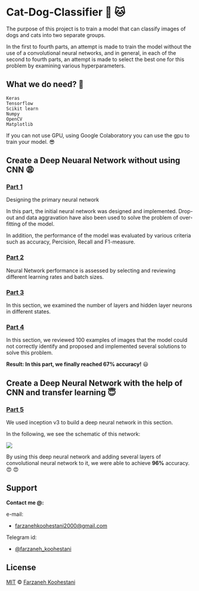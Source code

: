 # Cat-Dog-Classifier :dog: :cat:

The purpose of this project is to train a model that can classify images of dogs and cats into two separate groups.

In the first to fourth parts, an attempt is made to train the model without the use of a convolutional neural networks, and in general, in each of the second to fourth parts, an attempt is made to select the best one for this problem by examining various hyperparameters.

## What we do need? :bell:

```
Keras
Tensorflow
Scikit learn
Numpy
OpenCV
Matplotlib
```

If you can not use GPU, using Google Colaboratory you can use the gpu to train your model. :sunglasses:

## Create a Deep Neuaral Network without using CNN :weary:

### [Part 1](https://github.com/farkoo/Cat-Dog-Classifier/blob/master/CatDogClassifier_Part_1.ipynb)
Designing the primary neural network

In this part, the initial neural network was designed and implemented. Drop-out and data aggravation have also been used to solve the problem of over-fitting of the model.

In addition, the performance of the model was evaluated by various criteria such as accuracy, Percision, Recall and F1-measure.

### [Part 2](https://github.com/farkoo/Cat-Dog-Classifier/blob/master/CatDogClassifier_Part_2_batch.ipynb)
Neural Network performance is assessed by selecting and reviewing different learning rates and batch sizes.

### [Part 3](https://github.com/farkoo/Cat-Dog-Classifier/blob/master/CatDogClassifier_Part_3.ipynb)
In this section, we examined the number of layers and hidden layer neurons in different states.

### [Part 4](https://github.com/farkoo/Cat-Dog-Classifier/blob/master/CatDogClassifier_Part_4.ipynb)
In this section, we reviewed 100 examples of images that the model could not correctly identify and proposed and implemented several solutions to solve this problem.

**Result: In this part, we finally reached 67% accuracy!** :smiley:

## Create a Deep Neural Network with the help of CNN and transfer learning :innocent:

### [Part 5](https://github.com/farkoo/Cat-Dog-Classifier/blob/master/CatDogClassifier_Part_5.ipynb)

We used inception v3 to build a deep neural network in this section.

In the following, we see the schematic of this network:


<img src="https://cloud.google.com/tpu/docs/images/inceptionv3onc--oview.png">

By using this deep neural network and adding several layers of convolutional neural network to it, we were able to achieve **96%** accuracy. :heart_eyes: :heart_eyes: 

## Support

**Contact me @:**

e-mail:

* farzanehkoohestani2000@gmail.com

Telegram id:

* [@farzaneh_koohestani](https://t.me/farzaneh_koohestani)

## License
[MIT](https://github.com/farkoo/Cat-Dog-Classifier/blob/master/LICENSE)
&#0169; 
[Farzaneh Koohestani](https://github.com/farkoo)




